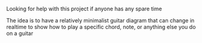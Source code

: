 Looking for help with this project if anyone has any spare time

The idea is to have a relatively minimalist guitar diagram that can change in realtime to show how to play a specific chord, note, or anything else you do on a guitar